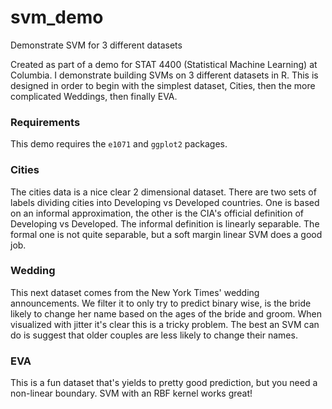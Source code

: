 # svm_demo
Demonstrate SVM for 3 different datasets

Created as part of a demo for STAT 4400 (Statistical Machine Learning) at Columbia. I demonstrate building SVMs on 3 different datasets in R. This is designed in order to begin with the simplest dataset, Cities, then the more complicated Weddings, then finally EVA. 

### Requirements

This demo requires the `e1071` and `ggplot2` packages. 


### Cities

The cities data is a nice clear 2 dimensional dataset. There are two sets of labels dividing cities into Developing vs Developed countries. One is based on an informal approximation, the other is the CIA's official definition of Developing vs Developed. The informal definition is linearly separable. The formal one is not quite separable, but a soft margin linear SVM does a good job.


### Wedding

This next dataset comes from the New York Times' wedding announcements. We filter it to only try to predict binary wise, is the bride likely to change her name based on the ages of the bride and groom. When visualized with jitter it's clear this is a tricky problem. The best an SVM can do is suggest that older couples are less likely to change their names.

### EVA

This is a fun dataset that's yields to pretty good prediction, but you need a non-linear boundary. SVM with an RBF kernel works great!
